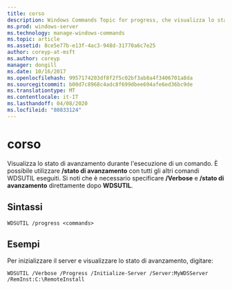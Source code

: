 ```yaml
---
title: corso
description: Windows Commands Topic for progress, che visualizza lo stato di avanzamento durante l'esecuzione di un comando.
ms.prod: windows-server
ms.technology: manage-windows-commands
ms.topic: article
ms.assetid: 8ce5e77b-e13f-4ac3-948d-31770a6c7e25
author: coreyp-at-msft
ms.author: coreyp
manager: dongill
ms.date: 10/16/2017
ms.openlocfilehash: 9957174203df8f2f5c02bf3ab8a4f3406701a8da
ms.sourcegitcommit: b00d7c8968c4adc8f699dbee694afe6ed36bc9de
ms.translationtype: MT
ms.contentlocale: it-IT
ms.lasthandoff: 04/08/2020
ms.locfileid: "80833124"
---
```

# <a name="progress"></a>corso

Visualizza lo stato di avanzamento durante l'esecuzione di un comando. È possibile utilizzare **/stato di avanzamento** con tutti gli altri comandi WDSUTIL eseguiti. Si noti che è necessario specificare **/Verbose** e **/stato di avanzamento** direttamente dopo **WDSUTIL**.

## <a name="syntax"></a>Sintassi

```
WDSUTIL /progress <commands>
```

## <a name="examples"></a>Esempi

Per inizializzare il server e visualizzare lo stato di avanzamento, digitare:
```
WDSUTIL /Verbose /Progress /Initialize-Server /Server:MyWDSServer /RemInst:C:\RemoteInstall
```